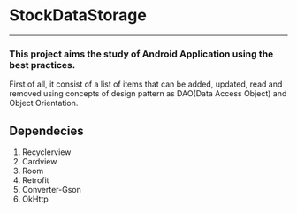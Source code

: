 # StockDataStorage
---

### This project aims the study of Android Application using the best practices. 

First of all, it consist of a list of items that can be added, updated, read and removed using concepts of design pattern as DAO(Data Access Object) and Object Orientation. 

## Dependecies

1. Recyclerview
2. Cardview 
3. Room
4. Retrofit
5. Converter-Gson
6. OkHttp

